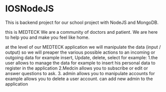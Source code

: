 # IOSNodeJS
This is backend project for our school project with NodeJS and MongoDB.

this is MEDTECK We are a community of doctors and patient. We are here to help you and make you feel like home.

at the level of our MEDTECK application we will manipulate the data (input / output) so we will preaper the various possible actions to an incoming or outgoing data for example insert, Update, delete, select for example: 1.the user allows to manage the data for example to insert his personal data to register in the application 2.Medcin allows you to subscribe or edit or answer questions to ask. 3. admin allows you to manipulate accounts for example allows you to delete a user account. can add new admin to the application
 
